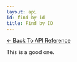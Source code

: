```yaml
---
layout: api
id: find-by-id
title: Find by ID
---
```


[← Back To API Reference](/docs/api-reference.html)

This is a good one.
